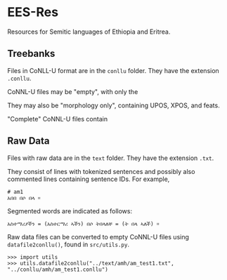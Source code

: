# EES-Res
Resources for Semitic languages of Ethiopia and Eritrea.

## Treebanks

Files in CoNLL-U format are in the `conllu` folder. They have the extension `.conllu`.

CoNNL-U files may be "empty", with only the 

They may also be "morphology only", containing UPOS, XPOS, and feats.

"Complete" CoNNL-U files contain 

## Raw Data

Files with raw data are in the `text` folder. They have the extension `.txt`.

They consist of lines with tokenized sentences and possibly also commented lines containing sentence IDs. For example,

	# am1
	አበበ በሶ በላ ።
	
Segmented words are indicated as follows:

	አስተማሪያችን = (አስተርማሪ ኣችን) በሶ ትበላለቸ = (ት በላ ኣለች) ።
	
Raw data files can be converted to empty CoNNL-U files using `datafile2conllu()`, found in `src/utils.py`.

	>>> import utils
	>>> utils.datafile2conllu("../text/amh/am_test1.txt", "../conllu/amh/am_test1.conllu")